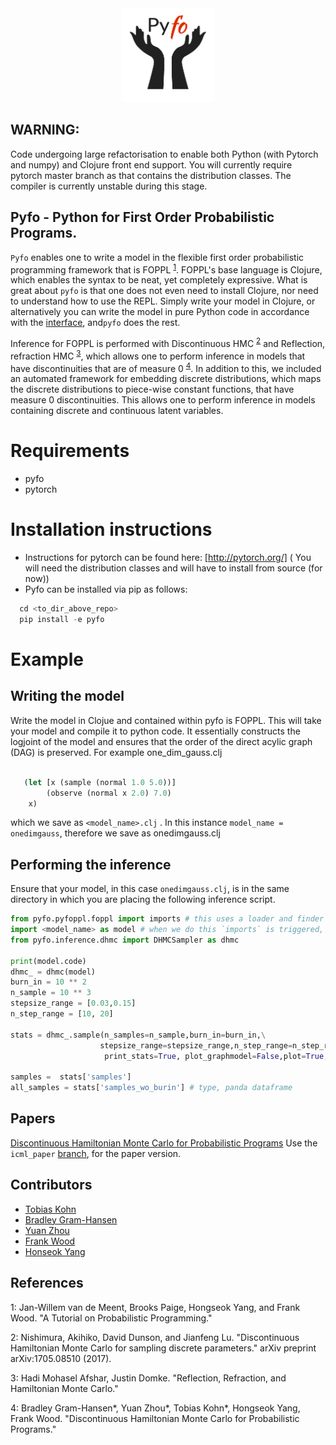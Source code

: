 

<div align="center">
  <a href="https://github.com/bradleygramhansen/pyfo"> <img width="150px" height="150px" src="docs/pyfologo.png"></a>
</div>

## WARNING:
Code undergoing large refactorisation to enable both Python (with Pytorch and numpy) and Clojure front end support. You will currently require pytorch master branch 
as that contains the distribution classes. The compiler is currently unstable during this stage.

## Pyfo  - Python for First Order Probabilistic Programs. 

`Pyfo` enables one to write a model in the flexible first order probabilistic programming framework
that is FOPPL <sup>[1](#fn1)</sup>. FOPPL's base language is Clojure, which enables the syntax to be neat, yet completely expressive.
What is great about `pyfo` is that one does not even need to install Clojure, nor need to understand how to use the REPL.
Simply write your model in Clojure, or alternatively you can write the model in pure Python code in accordance with the
[interface](https://github.com/bradleygramhansen/pyfo/blob/master/pyfo/utils/interface.py), and`pyfo` does the rest.

Inference for FOPPL is performed with Discontinuous HMC <sup>[2](#fn2)</sup> and Reflection, refraction HMC <sup>[3](#fn3)</sup>, which allows one to
perform inference in models that have discontinuities that are of measure 0 <sup>[4](#fn4)</sup>. In addition to this, we included an
automated framework for embedding discrete distributions, which maps the discrete distributions to piece-wise constant functions, that have measure 0
discontinuities. This allows one to perform inference in models containing discrete and continuous latent variables.


# Requirements
 * pyfo
 * pytorch

# Installation instructions
 * Instructions for pytorch can be found here: [http://pytorch.org/] ( You will need the distribution classes and will have to install from source (for now))
 * Pyfo can be installed via pip as follows:
  ```python
    cd <to_dir_above_repo>
    pip install -e pyfo
   ```


# Example

## Writing the model
Write the model in Clojue and contained within pyfo is FOPPL. This will take your model and compile it to python code.
It essentially constructs the logjoint of the model and ensures that the order of the direct acylic graph (DAG) is
preserved. For example one_dim_gauss.clj

```clojure

   (let [x (sample (normal 1.0 5.0))]
        (observe (normal x 2.0) 7.0)
    x)
```
which we save as `<model_name>.clj` .  In this instance `model_name = onedimgauss`, therefore we save as onedimgauss.clj
## Performing the inference

Ensure that your model, in this case `onedimgauss.clj`, is in the same directory in which you are placing the following
inference script.

```python
from pyfo.pyfoppl.foppl import imports # this uses a loader and finder module.
import <model_name> as model # when we do this `imports` is triggered, compiles the modle automatically and loads it as a module.
from pyfo.inference.dhmc import DHMCSampler as dhmc

print(model.code)
dhmc_ = dhmc(model)
burn_in = 10 ** 2
n_sample = 10 ** 3
stepsize_range = [0.03,0.15]
n_step_range = [10, 20]

stats = dhmc_.sample(n_samples=n_sample,burn_in=burn_in,\
                    stepsize_range=stepsize_range,n_step_range=n_step_range,\
                     print_stats=True, plot_graphmodel=False,plot=True, save_samples=True)

samples =  stats['samples']
all_samples = stats['samples_wo_burin'] # type, panda dataframe

```



## Papers

[Discontinuous Hamiltonian Monte Carlo for Probabilistic Programs](https://arxiv.org/abs/1804.03523)
Use the `icml_paper` [branch](https://github.com/bradleygramhansen/pyfo/tree/icml_paper), for the paper version.

## Contributors

- [Tobias Kohn](https://tobiaskohn.ch)
- [Bradley Gram-Hansen](http://www.robots.ox.ac.uk/~bradley/)
- [Yuan Zhou](https://www.cs.ox.ac.uk/people/yuan.zhou/)
- [Frank Wood](http://www.robots.ox.ac.uk/~fwood/)
- [Honseok Yang](https://sites.google.com/view/hongseokyang/home)



## References

<a name="fn1">1</a>: Jan-Willem van de Meent, Brooks Paige, Hongseok Yang, and Frank Wood. "A Tutorial on Probabilistic Programming."

<a name="fn2">2</a>: Nishimura, Akihiko, David Dunson, and Jianfeng Lu. "Discontinuous Hamiltonian Monte Carlo for sampling discrete parameters." arXiv preprint arXiv:1705.08510 (2017).

<a name="fn3">3</a>: Hadi Mohasel Afshar, Justin Domke. "Reflection, Refraction, and Hamiltonian Monte Carlo."

<a name="fn4">4</a>: Bradley Gram-Hansen*, Yuan Zhou*, Tobias Kohn*, Hongseok Yang, Frank Wood. "Discontinuous Hamiltonian Monte Carlo for Probabilistic Programs."
